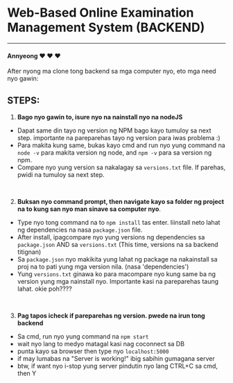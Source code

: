 # Web-Based Online Examination Management System (BACKEND)
------------
#### Annyeong :heart: :heart: :heart:

After nyong ma clone tong backend sa mga computer nyo, eto mga need nyo gawin:

## STEPS:

1. **Bago nyo gawin to, isure nyo na nainstall nyo na nodeJS**
- Dapat same din tayo ng version ng NPM bago kayo tumuloy sa next step. importante na pareparehas tayo ng version para iwas problema :)
- Para makita kung same, bukas kayo cmd and run nyo yung command na `node -v` para makita version ng node, and `npm -v` para sa version ng npm.
- Compare nyo yung version sa nakalagay sa `versions.txt` file. If parehas, pwidi na tumuloy sa next step.

&nbsp;

2. **Buksan nyo command prompt, then navigate kayo sa folder ng project na to kung san nyo man sinave sa computer nyo**.
- Type nyo tong command na to `npm install` tas enter. Iiinstall neto lahat ng dependencies na nasa `package.json` file.
- After install, ipagcompare nyo yung versions ng dependencies sa `package.json` AND sa `versions.txt` (This time, versions na sa backend titignan)
- Sa `package.json` nyo makikita yung lahat ng package na nakainstall sa proj na to pati yung mga version nila. (nasa 'dependencies')
- Yung `versions.txt` ginawa ko para macompare nyo kung same ba ng version yung mga nainstall nyo. Importante kasi na pareparehas taung lahat. okie poh????

&nbsp;

3. **Pag tapos icheck if pareparehas ng version. pwede na irun tong backend**
- Sa cmd, run nyo yung command na `npm start`
- wait nyo lang to medyo matagal kasi nag coconnect sa DB
- punta kayo sa browser then type nyo `localhost:5000`
- if may lumabas na "Server is working!" ibig sabihin gumagana server
- btw, if want nyo i-stop yung server pindutin nyo lang CTRL+C sa cmd, then Y
